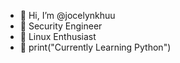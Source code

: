 - 👋 Hi, I’m @jocelynkhuu
- 🔐 Security Engineer
- 🐧 Linux Enthusiast
- 🌱 print("Currently Learning Python")

<!---
jocelynkhuu/jocelynkhuu is a ✨ special ✨ repository because its `README.md` (this file) appears on your GitHub profile.
You can click the Preview link to take a look at your changes.
--->

